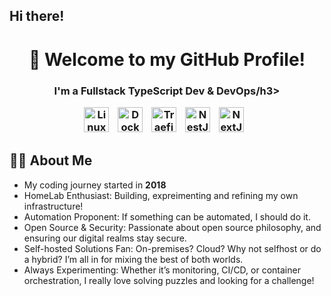 ## Hi there!

<h1 align="center">👋 Welcome to my GitHub Profile!</h1>
<h3 align="center">I'm a Fullstack TypeScript Dev & DevOps/h3>



<p align="center">
  <img src="https://cdn.jsdelivr.net/gh/devicons/devicon@latest/icons/linux/linux-original.svg" alt="Linux" height="40" width="40" style="margin-right:10px"/>
  <img src="https://cdn.jsdelivr.net/gh/devicons/devicon@latest/icons/docker/docker-original-wordmark.svg" alt="Docker" height="40" width="40" style="margin-right:10px"/>
  <img src="https://cdn.jsdelivr.net/gh/devicons/devicon@latest/icons/traefikproxy/traefikproxy-original.svg" alt="Traefik" height="40" width="40" style="margin-right:10px"/>
   <img src="https://cdn.jsdelivr.net/gh/devicons/devicon@latest/icons/nestjs/nestjs-original.svg" alt="NestJS" height="40" width="40" style="margin-right:10px" />
   <img src="https://cdn.jsdelivr.net/gh/devicons/devicon@latest/icons/nextjs/nextjs-plain.svg" alt="NextJS" height="40" width="40" style="margin-right:10px" />
</p>

## 🙋‍♂️ About Me

-  My coding journey started in **2018**
-  HomeLab Enthusiast: Building, expreimenting and refining my own infrastructure!
-  Automation Proponent: If something can be automated, I should do it.
-  Open Source & Security: Passionate about open source philosophy, and ensuring our digital realms stay secure.
-  Self-hosted Solutions Fan: On-premises? Cloud? Why not selfhost or do a hybrid? I’m all in for mixing the best of both worlds.
-  Always Experimenting: Whether it’s monitoring, CI/CD, or container orchestration, I really love solving puzzles and looking for a challenge!


